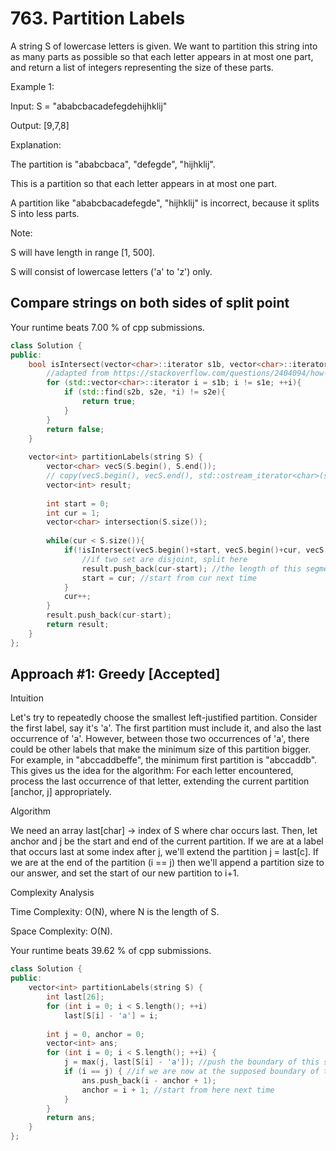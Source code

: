 # 763. Partition Labels

A string S of lowercase letters is given. We want to partition this string into as many parts as possible so that each letter appears in at most one part, and return a list of integers representing the size of these parts.

Example 1:

Input: S = "ababcbacadefegdehijhklij"

Output: [9,7,8]

Explanation:

The partition is "ababcbaca", "defegde", "hijhklij".

This is a partition so that each letter appears in at most one part.

A partition like "ababcbacadefegde", "hijhklij" is incorrect, because it splits S into less parts.

Note:

S will have length in range [1, 500].

S will consist of lowercase letters ('a' to 'z') only.

## Compare strings on both sides of split point

Your runtime beats 7.00 % of cpp submissions.

```cpp
class Solution {
public:
    bool isIntersect(vector<char>::iterator s1b, vector<char>::iterator s1e, vector<char>::iterator s2b, vector<char>::iterator s2e){
        //adapted from https://stackoverflow.com/questions/2404094/how-do-i-get-characters-common-to-two-vectors-in-c
        for (std::vector<char>::iterator i = s1b; i != s1e; ++i){
            if (std::find(s2b, s2e, *i) != s2e){
                return true;
            }
        }
        return false;
    }
    
    vector<int> partitionLabels(string S) {
        vector<char> vecS(S.begin(), S.end());
        // copy(vecS.begin(), vecS.end(), std::ostream_iterator<char>(std::cout, " "));
        vector<int> result;
        
        int start = 0;
        int cur = 1;
        vector<char> intersection(S.size());
        
        while(cur < S.size()){
            if(!isIntersect(vecS.begin()+start, vecS.begin()+cur, vecS.begin()+cur, vecS.end())){
                //if two set are disjoint, split here
                result.push_back(cur-start); //the length of this segment
                start = cur; //start from cur next time
            }
            cur++;
        }
        result.push_back(cur-start);
        return result;
    }
};
```

## Approach #1: Greedy [Accepted]
Intuition

Let's try to repeatedly choose the smallest left-justified partition. Consider the first label, say it's 'a'. The first partition must include it, and also the last occurrence of 'a'. However, between those two occurrences of 'a', there could be other labels that make the minimum size of this partition bigger. For example, in "abccaddbeffe", the minimum first partition is "abccaddb". This gives us the idea for the algorithm: For each letter encountered, process the last occurrence of that letter, extending the current partition [anchor, j] appropriately.

Algorithm

We need an array last[char] -> index of S where char occurs last. Then, let anchor and j be the start and end of the current partition. If we are at a label that occurs last at some index after j, we'll extend the partition j = last[c]. If we are at the end of the partition (i == j) then we'll append a partition size to our answer, and set the start of our new partition to i+1.

Complexity Analysis

Time Complexity: O(N), where N is the length of S.

Space Complexity: O(N).

Your runtime beats 39.62 % of cpp submissions.

```cpp
class Solution {
public:
    vector<int> partitionLabels(string S) {
        int last[26];
        for (int i = 0; i < S.length(); ++i)
            last[S[i] - 'a'] = i;
        
        int j = 0, anchor = 0;
        vector<int> ans;
        for (int i = 0; i < S.length(); ++i) {
            j = max(j, last[S[i] - 'a']); //push the boundary of this segment to the right
            if (i == j) { //if we are now at the supposed boundary of this segment, split here
                ans.push_back(i - anchor + 1);
                anchor = i + 1; //start from here next time
            }
        }
        return ans;
    }
};
```
